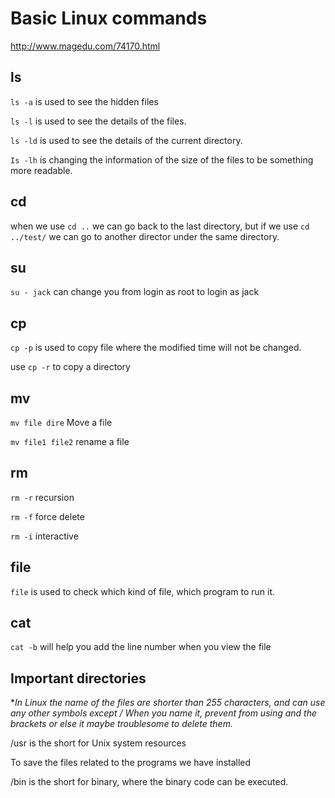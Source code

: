 # Basic Linux commands

http://www.magedu.com/74170.html

## ls

`ls -a` is used to see the hidden files 

`ls -l` is used to see the details of the files.

`ls -ld` is used to see the details of the current directory.

`Is -lh` is changing the information of the size of the files to be something more readable.

## cd

when we use `cd ..` we can go back to the last directory, but if we use `cd ../test/` we can go to another director under the same directory.

## su

`su - jack` can change you from login as root to login as jack

## cp

`cp -p` is used to copy file where the modified time will not be changed.

use `cp -r` to copy a directory

##  mv

`mv file dire` Move a file

`mv file1 file2` rename a file

## rm

`rm -r` recursion

`rm -f` force delete

`rm -i` interactive

## file

`file` is used to check which kind of file, which program to run it.

## cat 

`cat -b` will help you add the line number when you view the file

## Important directories 

**In Linux the name of the files are shorter than 255 characters, and can use any other symbols except / When you name it, prevent from using *and the brackets or else it maybe troublesome to delete them.** 

/usr is the short for Unix system resources

To save the files related to the programs we have installed

/bin is the short for binary, where the binary code can be executed. 





 




